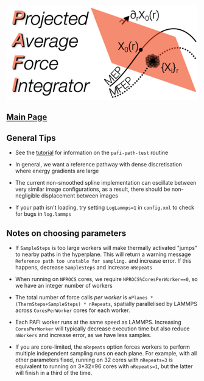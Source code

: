 ![](pafi_title.png)
## [Main Page](README.md)


## General Tips

- See the [tutorial](TUTORIAL.md) for information on the `pafi-path-test` routine

- In general, we want a reference pathway with dense discretisation where energy gradients are large

- The current non-smoothed spline implementation can oscillate between very similar image configurations, as a result, there should be non-negligible displacement between images

- If your path isn't loading, try setting `LogLammps=1` in `config.xml` to check for bugs in `log.lammps`

## Notes on choosing parameters

- If `SampleSteps` is too large workers will make thermally activated "jumps" to nearby paths in the hyperplane. This will return a warning message `Reference path too unstable for sampling.`
 and increase error. If this happens, decrease `SampleSteps` and increase `nRepeats`

- When running on `NPROCS` cores, we require `NPROCS%CoresPerWorker==0`, so we have an integer number of workers

- The total number of force calls *per worker* is `nPlanes * (ThermSteps+SampleSteps) * nRepeats`, spatially parallelised by LAMMPS across `CoresPerWorker` cores for each worker.

- Each PAFI worker runs at the same speed as LAMMPS. Increasing `CoresPerWorker` will typically decrease execution time but also reduce `nWorkers` and increase error, as we have less samples.

- If you are core-limited, the `nRepeats` option forces workers to perform multiple independent sampling runs on each plane. For example, with all other parameters fixed, running on 32 cores with `nRepeats=3` is equivalent to running on 3*32=96 cores with  `nRepeats=1`, but the latter will finish in a third of the time.
